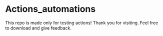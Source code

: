 # Actions_automations

This repo is made only for testing actions!
Thank you for visiting. 
Feel free to download and give feedback. 

